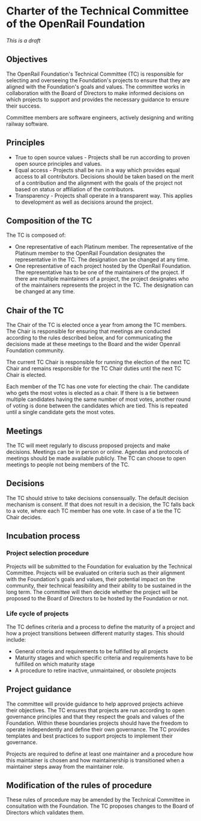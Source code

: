 # Charter of the Technical Committee of the OpenRail Foundation

*This is a draft*

## Objectives

The OpenRail Foundation's Technical Committee (TC) is responsible for selecting and overseeing the Foundation's projects to ensure that they are aligned with the Foundation's goals and values. The committee works in collaboration with the Board of Directors to make informed decisions on which projects to support and provides the necessary guidance to ensure their success.

Committee members are software engineers, actively designing and writing railway software.

## Principles

* True to open source values - Projects shall be run according to proven open source principles and values.
* Equal access - Projects shall be run in a way which provides equal access to all contributors. Decisions should be taken based on the merit of a contribution and the alignment with the goals of the project not based on status or affiliation of the contributors.
* Transparency - Projects shall operate in a transparent way. This applies to development as well as decisions around the project.

## Composition of the TC

The TC is composed of:

* One representative of each Platinum member. The representative of the Platinum member to the OpenRail Foundation designates the representative in the TC. The designation can be changed at any time.
* One representative of each project hosted by the OpenRail Foundation. The representative has to be one of the maintainers of the project. If there are multiple maintainers of a project, the project designates who of the maintainers represents the project in the TC. The designation can be changed at any time.

## Chair of the TC

The Chair of the TC is elected once a year from among the TC members. The Chair is responsible for ensuring that meetings are conducted according to the rules described below, and for communicating the decisions made at these meetings to the Board and the wider Openrail Foundation community.

The current TC Chair is responsible for running the election of the next TC Chair and remains responsible for the TC Chair duties until the next TC Chair is elected.

Each member of the TC has one vote for electing the chair. The candidate who gets the most votes is elected as a chair. If there is a tie between multiple candidates having the same number of most votes, another round of voting is done between the candidates which are tied. This is repeated until a single candidate gets the most votes.

## Meetings

The TC will meet regularly to discuss proposed projects and make decisions. Meetings can be in person or online. Agendas and protocols of meetings should be made available publicly. The TC can choose to open meetings to people not being members of the TC.

## Decisions

The TC should strive to take decisions consensually. The default decision mechanism is consent. If that does not result in a decision, the TC falls back to a vote, where each TC member has one vote. In case of a tie the TC Chair decides.

## Incubation process 

### Project selection procedure

Projects will be submitted to the Foundation for evaluation by the Technical Committee. Projects will be evaluated on criteria such as their alignment with the Foundation's goals and values, their potential impact on the community, their technical feasibility and their ability to be sustained in the long term. The committee will then decide whether the project will be proposed to the Board of Directors to be hosted by the Foundation or not.

### Life cycle of projects

The TC defines criteria and a process to define the maturity of a project and how a project transitions between different maturity stages. This should include:

* General criteria and requirements to be fulfilled by all projects
* Maturity stages and which specific criteria and requirements have to be fulfilled on which maturity stage
* A procedure to retire inactive, unmaintained, or obsolete projects

## Project guidance

The committee will provide guidance to help approved projects achieve their objectives. The TC ensures that projects are run according to open governance principles and that they respect the goals and values of the Foundation. Within these boundaries projects should have the freedom to operate independently and define their own governance. The TC provides templates and best practices to support projects to implement their governance.

Projects are required to define at least one maintainer and a procedure how this maintainer is chosen and how maintainership is transitioned when a maintainer steps away from the maintainer role.

## Modification of the rules of procedure

These rules of procedure may be amended by the Technical Committee in consultation with the Foundation. The TC proposes changes to the Board of Directors which validates them.
